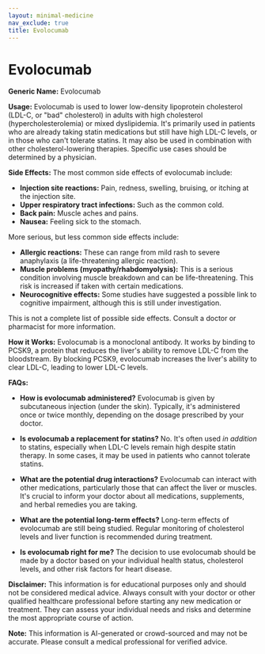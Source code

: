 ```yaml
---
layout: minimal-medicine
nav_exclude: true
title: Evolocumab
---
```


# Evolocumab

**Generic Name:** Evolocumab

**Usage:**  Evolocumab is used to lower low-density lipoprotein cholesterol (LDL-C, or "bad" cholesterol) in adults with high cholesterol (hypercholesterolemia) or mixed dyslipidemia. It's primarily used in patients who are already taking statin medications but still have high LDL-C levels, or in those who can't tolerate statins.  It may also be used in combination with other cholesterol-lowering therapies.  Specific use cases should be determined by a physician.

**Side Effects:**  The most common side effects of evolocumab include:

* **Injection site reactions:** Pain, redness, swelling, bruising, or itching at the injection site.
* **Upper respiratory tract infections:** Such as the common cold.
* **Back pain:**  Muscle aches and pains.
* **Nausea:** Feeling sick to the stomach.

More serious, but less common side effects include:

* **Allergic reactions:**  These can range from mild rash to severe anaphylaxis (a life-threatening allergic reaction).
* **Muscle problems (myopathy/rhabdomyolysis):**  This is a serious condition involving muscle breakdown and can be life-threatening. This risk is increased if taken with certain medications.
* **Neurocognitive effects:**  Some studies have suggested a possible link to cognitive impairment, although this is still under investigation.

This is not a complete list of possible side effects.  Consult a doctor or pharmacist for more information.

**How it Works:** Evolocumab is a monoclonal antibody.  It works by binding to PCSK9, a protein that reduces the liver's ability to remove LDL-C from the bloodstream. By blocking PCSK9, evolocumab increases the liver's ability to clear LDL-C, leading to lower LDL-C levels.

**FAQs:**

* **How is evolocumab administered?** Evolocumab is given by subcutaneous injection (under the skin).  Typically, it's administered once or twice monthly, depending on the dosage prescribed by your doctor.

* **Is evolocumab a replacement for statins?** No.  It's often used *in addition* to statins, especially when LDL-C levels remain high despite statin therapy.  In some cases, it may be used in patients who cannot tolerate statins.

* **What are the potential drug interactions?** Evolocumab can interact with other medications, particularly those that can affect the liver or muscles.  It's crucial to inform your doctor about all medications, supplements, and herbal remedies you are taking.

* **What are the potential long-term effects?** Long-term effects of evolocumab are still being studied.  Regular monitoring of cholesterol levels and liver function is recommended during treatment.

* **Is evolocumab right for me?**  The decision to use evolocumab should be made by a doctor based on your individual health status, cholesterol levels, and other risk factors for heart disease.


**Disclaimer:** This information is for educational purposes only and should not be considered medical advice.  Always consult with your doctor or other qualified healthcare professional before starting any new medication or treatment.  They can assess your individual needs and risks and determine the most appropriate course of action.


**Note:** This information is AI-generated or crowd-sourced and may not be accurate. Please consult a medical professional for verified advice.